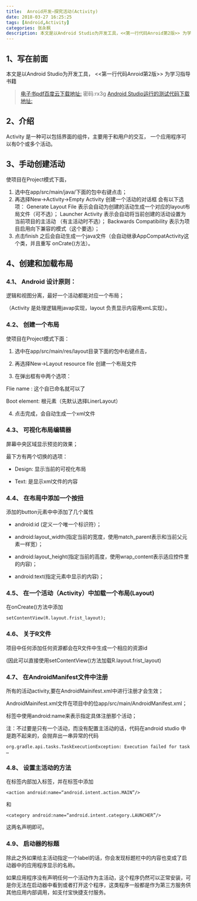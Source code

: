 ```yaml
---
title:  Anroid开发—探究活动(Activity)
date: 2018-03-27 16:25:25
tags: [Android,Activity]
categories: 张永枫
description: 本文是以Android Studio为开发工具，<<第一行代码Anroid第2版>> 为学习指导书籍的学习记录
---
```

## 1、写在前面

本文是以Android Studio为开发工具，
<<第一行代码Anroid第2版>> 为学习指导书籍
> [电子书pdf百度云下载地址:](https://pan.baidu.com/s/1GP4sv4NLIvTo8gECTkOxQg) 
密码:rx3g
[Android Studio运行的测试代码下载地址:](https://zhangyongfeng1.github.io/dowland/MyApplication1.zip)


## 2、介绍

Activity 是一种可以包括界面的组件，主要用于和用户的交互，
一个应用程序可以有0个或多个活动。

## 3、手动创建活动

使项目在Project模式下面，
1. 选中在app/src/main/java/下面的包中右键点击；
2. 再选择New->Activity->Empty Activity 创建一个活动的对话框 会有以下选项：
Generate Layout File 表示会自动为创建的活动生成一个对应的layout布局文件（可不选）；
Launcher Activity 表示会自动将当前创建的活动设置为当前项目的主活动 （有主活动时不选）；
Backwards Compatibility 表示为项目启用向下兼容的模式（这个要选）；
3. 点击finish 之后会自动生成一个java文件（会自动继承AppCompatActivity这个类，并且重写 onCrate()方法）。


## 4、创建和加载布局


### 4.1、 Android 设计原则：

逻辑和视图分离，最好一个活动都能对应一个布局；

（Activity 是处理逻辑用javap实现，layout 负责显示内容用xmL实现）。

### 4.2、 创建一个布局

使项目在Project模式下面：

1. 选中在app/src/main/res/layout目录下面的包中右键点击，

2. 再选择New->Layout resource file 创建一个布局文件

3. 在弹出框有中两个选项：

Flie name : 这个自已命名就可以了

Boot element: 根元素（先默认选择LinerLayout）

4. 点击完成，会自动生成一个xml文件

### 4.3、 可视化布局编辑器

屏幕中央区域显示预览的效果；

最下方有两个切换的选项：

* Design:     显示当前的可视化布局

* Text:    是显示xml文件的内容

### 4.4、 在布局中添加一个按扭

添加的button元素中中添加了几个属性

* android:id (定义一个唯一个标识符）；

* android:layout_width(指定当前的宽度，使用match_parent表示和当前父元素一样宽）；

* android:layout_height(指定当前的高度，使用wrap_content表示适应控件里的内容)；

* android:text(指定元素中显示的内容)；

### 4.5、 在一个活动（Activity）中加载一个布局(Layout)

在onCreate()方法中添加
```
setContentView(R.layout.frist_layout);
```

### 4.6、 关于R文件


项目中任何添加任何资源都会在R文件中生成一个相应的资源id

(因此可以直接使用setContentView()方法加载R.layout.frist_layout)


### 4.7、 在AndroidManifest文件中注册

所有的活动activity,要在AndroidMainifest.xml中进行注册才会生效；

AndroidMainifest.xml文件在项目中的位app/src/main/AndroidManifest.xml；

<activity>标签中使用android:name来表示指定具体注册那个活动；

注：不过要是只有一个活动，而没有配置主活动的话，代码在android studio 中是跑不起来的，会抛弃出一串异常的代码
```
org.gradle.api.tasks.TaskExecutionException: Execution failed for task …

```
### 4.8、 设置主活动的方法


在<activity>标签内部加入<intent-filter>标签，并在标签中添加

```
<action android:name=“android.intent.action.MAIN”/> 
```
和
```
<category android:name=“android.intent.category.LAUNCHER”/>
```
这两名声明即可。


### 4.9、 启动器的标题


除此之外如果给主活动指定一个label的话，你会发现标题栏中的内容也变成了启动器中的应用程序显示的名称。

如果应用程序没有声明任何一个活动作为主活动，这个程序仍然可以正常安装，可是你无法在启动器中看到或者打开这个程序，这类程序一般都是作为第三方服务供其他应用内部调用，如支付宝快捷支付服务。

